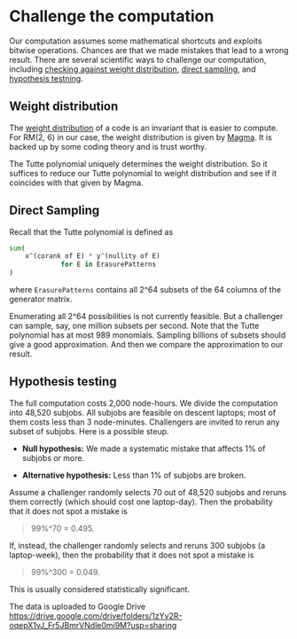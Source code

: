 
# Challenge the computation

Our computation assumes some mathematical shortcuts
and exploits bitwise operations.
Chances are that we made mistakes that lead to a wrong result.
There are several scientific ways to challenge our computation, including
[checking against weight distribution](#Weight-ditribution),
[direct sampling](#Direct-sampling), and
[hypothesis testning](#Hypothesis-testing).

## Weight distribution

The [weight distribution](https://en.wikipedia.org/wiki/Enumerator_polynomial)
of a code is an invariant that is easier to compute.
For RM(2, 6) in our case, the weight distribution is given by
[Magma](https://en.wikipedia.org/wiki/Magma_(computer_algebra_system)).
It is backed up by some coding theory and is trust worthy.

The Tutte polynomial uniquely determines the weight distribution.
So it suffices to reduce our Tutte polynomial to weight distribution
and see if it coincides with that given by Magma.

## Direct Sampling

Recall that the Tutte polynomial is defined as
```python
sum(
    x^(corank of E) * y^(nullity of E)
             for E in ErasurePatterns
)
```
where `ErasurePatterns` contains all 2^64 subsets
of the 64 columns of the generator matrix.

Enumerating all 2^64 possibilities is not currently feasible.
But a challenger can sample, say, one million subsets per second.
Note that the Tutte polynomial has at most 989 monomials.
Sampling billions of subsets should give a good approximation.
And then we compare the approximation to our result.

## Hypothesis testing

The full computation costs 2,000 node-hours.
We divide the computation into 48,520 subjobs.
All subjobs are feasible on descent laptops;
most of them costs less than 3 node-minutes.
Challengers are invited to rerun any subset of subjobs.
Here is a possible steup.

* **Null hypothesis:**
  We made a systematic mistake that affects 1% of subjobs or more.

* **Alternative hypothesis:**
  Less than 1% of subjobs are broken.

Assume a challenger randomly selects 70 out of 48,520 subjobs
and reruns them correctly (which should cost one laptop-day).
Then the probability that it does not spot a mistake is
> 99%^70 = 0.495.

If, instead, the challenger randomly selects
and reruns 300 subjobs (a laptop-week),
then the probability that it does not spot a mistake is
> 99%^300 = 0.049.

This is usually considered statistically significant.

The data is uploaded to Google Drive  
https://drive.google.com/drive/folders/1zYv2R-oqepX1vJ_Fr5JBmrVNdle0mi9M?usp=sharing




